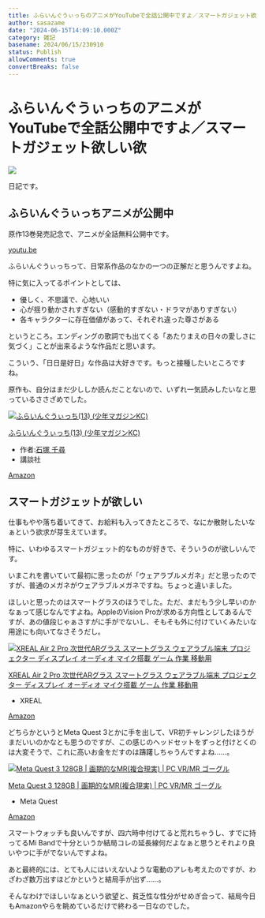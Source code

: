 ```yaml
---
title: ふらいんぐうぃっちのアニメがYouTubeで全話公開中ですよ／スマートガジェット欲しい欲
author: sasazame
date: "2024-06-15T14:09:10.000Z"
category: 雑記
basename: 2024/06/15/230910
status: Publish
allowComments: true
convertBreaks: false
---
```

# ふらいんぐうぃっちのアニメがYouTubeで全話公開中ですよ／スマートガジェット欲しい欲

![](https://cdn-ak.f.st-hatena.com/images/fotolife/s/sasazame/20230908/20230908202155.png)

日記です。

<!-- Extended Body -->

## ふらいんぐうぃっちアニメが公開中

原作13巻発売記念で、アニメが全話無料公開中です。

[youtu.be](https://youtu.be/OQsgkCRnI1c?si=v2F0igHebJ_JOe3h)

ふらいんぐうぃっちって、日常系作品のなかの一つの正解だと思うんですよね。

特に気に入ってるポイントとしては、

-   優しく、不思議で、心地いい
-   心が揺り動かされすぎない（感動的すぎない・ドラマがありすぎない）
-   各キャラクターに存在価値があって、それぞれ違った尊さがある

というところ。エンディングの歌詞でも出てくる「あたりまえの日々の愛しさに気づく」ことが出来るような作品だと思います。

こういう、「日日是好日」な作品は大好きです。もっと接種したいところですね。

原作も、自分はまだ少ししか読んだことないので、いずれ一気読みしたいなと思っているささざめでした。

[![ふらいんぐうぃっち(13) (少年マガジンKC)](https://m.media-amazon.com/images/I/51+K8bsXSiL._SL500_.jpg "ふらいんぐうぃっち(13) (少年マガジンKC)")](https://www.amazon.co.jp/dp/4065357861?tag=mochig08-22&linkCode=ogi&th=1&psc=1)

[ふらいんぐうぃっち(13) (少年マガジンKC)](https://www.amazon.co.jp/dp/4065357861?tag=mochig08-22&linkCode=ogi&th=1&psc=1)

-   作者:[石塚 千尋](https://d.hatena.ne.jp/keyword/%C0%D0%C4%CD%20%C0%E9%BF%D2)
-   講談社

[Amazon](https://www.amazon.co.jp/dp/4065357861?tag=mochig08-22&linkCode=ogi&th=1&psc=1)

## スマートガジェットが欲しい

仕事もやや落ち着いてきて、お給料も入ってきたところで、なにか散財したいなぁという欲求が芽生えています。

特に、いわゆるスマートガジェット的なものが好きで、そういうのが欲しいんです。

いまこれを書いていて最初に思ったのが「ウェアラブルメガネ」だと思ったのですが、普通のメガネがウェアラブルメガネですね。ちょっと違いました。

ほしいと思ったのはスマートグラスのほうでした。ただ、まだもう少し早いのかなぁって感じなんですよね。AppleのVision Proが求める方向性としてあるんですが、あの値段じゃぁさすがに手がでないし、そもそも外に付けていくみたいな用途にも向いてなさそうだし。

[![XREAL Air 2 Pro 次世代ARグラス スマートグラス ウェアラブル端末 プロジェクター ディスプレイ オーディオ マイク搭載 ゲーム 作業 移動用](https://m.media-amazon.com/images/I/31kNrxHjP9L._SL500_.jpg "XREAL Air 2 Pro 次世代ARグラス スマートグラス ウェアラブル端末 プロジェクター ディスプレイ オーディオ マイク搭載 ゲーム 作業 移動用")](https://www.amazon.co.jp/dp/B0CJ4MKNPQ?tag=mochig08-22&linkCode=ogi&th=1&psc=1)

[XREAL Air 2 Pro 次世代ARグラス スマートグラス ウェアラブル端末 プロジェクター ディスプレイ オーディオ マイク搭載 ゲーム 作業 移動用](https://www.amazon.co.jp/dp/B0CJ4MKNPQ?tag=mochig08-22&linkCode=ogi&th=1&psc=1)

-   XREAL

[Amazon](https://www.amazon.co.jp/dp/B0CJ4MKNPQ?tag=mochig08-22&linkCode=ogi&th=1&psc=1)

どちらかというとMeta Quest 3とかに手を出して、VR初チャレンジしたほうがまだいいのかなとも思うのですが、この感じのヘッドセットをずっと付けとくのは大変そうで、これに高いお金をだすのは躊躇しちゃうんですよね……。

[![Meta Quest 3 128GB | 画期的なMR(複合現実) | PC VR/MR ゴーグル](https://m.media-amazon.com/images/I/31eytP9G3YL._SL500_.jpg "Meta Quest 3 128GB | 画期的なMR(複合現実) | PC VR/MR ゴーグル")](https://www.amazon.co.jp/dp/B0CB3WXL12?tag=mochig08-22&linkCode=ogi&th=1&psc=1)

[Meta Quest 3 128GB | 画期的なMR(複合現実) | PC VR/MR ゴーグル](https://www.amazon.co.jp/dp/B0CB3WXL12?tag=mochig08-22&linkCode=ogi&th=1&psc=1)

-   Meta Quest

[Amazon](https://www.amazon.co.jp/dp/B0CB3WXL12?tag=mochig08-22&linkCode=ogi&th=1&psc=1)

スマートウォッチも良いんですが、四六時中付けてると荒れちゃうし、すでに持ってるMi Bandで十分というか結局コレの延長線何だよなぁと思うとそれより良いやつに手がでないんですよね。

あと最終的には、とても人にはいえないような電動のアレも考えたのですが、わざわざ数万出すほどかというと結局手が出ず……。

そんなわけでほしいなぁという欲望と、貧乏性な性分がせめぎ合って、結局今日もAmazonやらを眺めているだけで終わる一日なのでした。